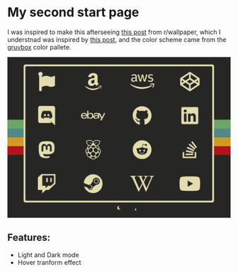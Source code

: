 # My second start page

I was inspired to make this afterseeing [this post](https://www.reddit.com/r/wallpaper/comments/kevsd3/1920x1080_all_resolutions_available_dark_light/) from r/wallpaper, which I understnad was inspired by [this post](https://www.reddit.com/r/wallpaper/comments/glfs0o/i_made_a_late_1970s_inspired_linux_wallpaper/), and the color scheme came from the [gruvbox](https://github.com/morhetz/gruvbox) color pallete.

![Demo:](./startpage-az2-demo.gif)

## Features:

- Light and Dark mode
- Hover tranform effect
